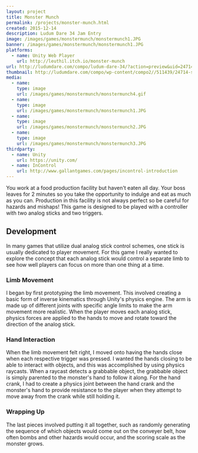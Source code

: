 ```yaml
---
layout: project
title: Monster Munch
permalink: /projects/monster-munch.html
created: 2015-12-14
description: Ludum Dare 34 Jam Entry
image: /images/games/monstermunch/monstermunch1.JPG
banner: /images/games/monstermunch/monstermunch1.JPG
platforms:
  - name: Unity Web Player
    url: http://leuthil.itch.io/monster-munch
url: http://ludumdare.com/compo/ludum-dare-34/?action=preview&uid=24714
thumbnail: http://ludumdare.com/compo/wp-content/compo2//511439/24714-shot0-1450151525.jpg-crop-180-140.jpg
media:
  - name:
    type: image
    url: /images/games/monstermunch/monstermunch4.gif
  - name:
    type: image
    url: /images/games/monstermunch/monstermunch1.JPG
  - name: 
    type: image
    url: /images/games/monstermunch/monstermunch2.JPG
  - name: 
    type: image
    url: /images/games/monstermunch/monstermunch3.JPG
thirdparty:
  - name: Unity
    url: https://unity.com/
  - name: InControl
    url: http://www.gallantgames.com/pages/incontrol-introduction
---
```

You work at a food production facility but haven't eaten all day. Your boss leaves for 2 minutes so you take the opportunity to indulge and eat as much as you can. Production in this facility is not always perfect so be careful for hazards and mishaps! This game is designed to be played with a controller with two analog sticks and two triggers.

## Development ##

In many games that utilize dual analog stick control schemes, one stick is usually dedicated to player movement. For this game I really wanted to explore the concept that each analog stick would control a separate limb to see how well players can focus on more than one thing at a time.

### Limb Movement ###

I began by first prototyping the limb movement. This involved creating a basic form of inverse kinematics through Unity's physics engine. The arm is made up of different joints with specific angle limits to make the arm movement more realistic. When the player moves each analog stick, physics forces are applied to the hands to move and rotate toward the direction of the analog stick.

### Hand Interaction ###

When the limb movement felt right, I moved onto having the hands close when each respective trigger was pressed. I wanted the hands closing to be able to interact with objects, and this was accomplished by using physics raycasts. When a raycast detects a grabbable object, the grabbable object is simply parented to the monster's hand to follow it along. For the hand crank, I had to create a physics joint between the hand crank and the monster's hand to provide resistance to the player when they attempt to move away from the crank while still holding it.

### Wrapping Up ###

The last pieces involved putting it all together, such as randomly generating the sequence of which objects would come out on the conveyer belt, how often bombs and other hazards would occur, and the scoring scale as the monster grows.